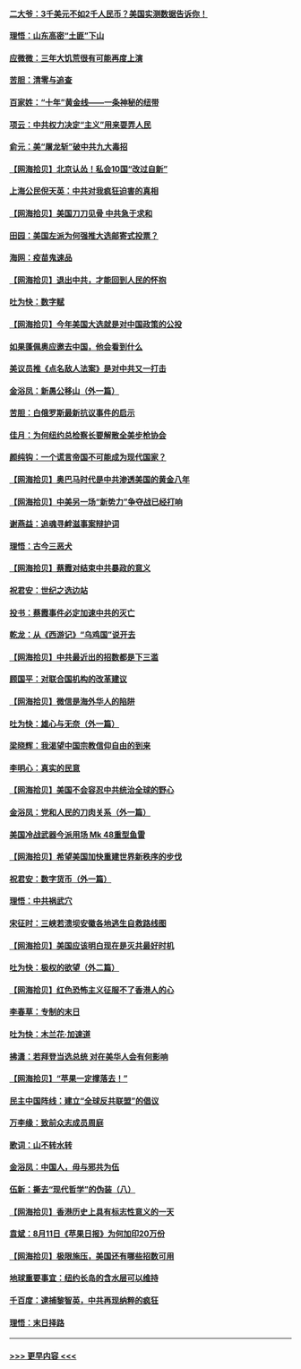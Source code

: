 #### [二大爷：3千美元不如2千人民币？美国实测数据告诉你！](../pages/nsc993/n12358563.md?t=08262202) 
#### [理悟：山东高密“土匪”下山](../pages/nsc993/n12358535.md?t=08262202) 
#### [应微微：三年大饥荒很有可能再度上演](../pages/nsc993/n12358523.md?t=08262202) 
#### [苦胆：清零与追查](../pages/nsc993/n12358501.md?t=08262202) 
#### [百家姓：“十年”黄金线——一条神秘的纽带](../pages/nsc993/n12358319.md?t=08262202) 
#### [项云：中共权力决定“主义”用来耍弄人民](../pages/nsc993/n12358172.md?t=08262202) 
#### [俞元：美“屠龙斩”破中共九大毒招](../pages/nsc993/n12357822.md?t=08262202) 
#### [【网海拾贝】北京认怂！私会10国“改过自新”](../pages/nsc993/n12357784.md?t=08262202) 
#### [上海公民倪天英：中共对我疯狂迫害的真相](../pages/nsc993/n12356341.md?t=08262202) 
#### [【网海拾贝】美国刀刀见骨 中共急于求和](../pages/nsc993/n12355511.md?t=08262202) 
#### [田园：美国左派为何强推大选邮寄式投票？](../pages/nsc993/n12352963.md?t=08262202) 
#### [海网：疫苗鬼速品](../pages/nsc993/n12354438.md?t=08262202) 
#### [【网海拾贝】退出中共，才能回到人民的怀抱](../pages/nsc993/n12352634.md?t=08262202) 
#### [吐为快：数字赋](../pages/nsc993/n12352317.md?t=08262202) 
#### [【网海拾贝】今年美国大选就是对中国政策的公投](../pages/nsc993/n12350973.md?t=08262202) 
#### [如果蓬佩奥应邀去中国，他会看到什么](../pages/nsc993/n12350945.md?t=08262202) 
#### [美议员推《点名敌人法案》是对中共又一打击](../pages/nsc993/n12350765.md?t=08262202) 
#### [金浴凤：新愚公移山（外一篇）](../pages/nsc993/n12350253.md?t=08262202) 
#### [苦胆：白俄罗斯最新抗议事件的启示](../pages/nsc993/n12349989.md?t=08262202) 
#### [佳月：为何纽约总检察长要解散全美步枪协会](../pages/nsc993/n12349939.md?t=08262202) 
#### [颜纯钩：一个谎言帝国不可能成为现代国家？](../pages/nsc993/n12349898.md?t=08262202) 
#### [【网海拾贝】奥巴马时代是中共渗透美国的黄金八年](../pages/nsc993/n12349284.md?t=08262202) 
#### [【网海拾贝】中美另一场“新势力”争夺战已经打响](../pages/nsc993/n12346998.md?t=08262202) 
#### [谢燕益：追魂寻衅滋事案辩护词](../pages/nsc993/n12346892.md?t=08262202) 
#### [理悟：古今三恶犬](../pages/nsc993/n12345190.md?t=08262202) 
#### [【网海拾贝】蔡霞对结束中共暴政的意义](../pages/nsc993/n12344263.md?t=08262202) 
#### [祝君安：世纪之选边站](../pages/nsc993/n12342382.md?t=08262202) 
#### [投书：蔡霞事件必定加速中共的灭亡](../pages/nsc993/n12341881.md?t=08262202) 
#### [乾龙：从《西游记》“乌鸡国”说开去](../pages/nsc993/n12341690.md?t=08262202) 
#### [【网海拾贝】中共最近出的招数都是下三滥](../pages/nsc993/n12341593.md?t=08262202) 
#### [顾国平：对联合国机构的改革建议](../pages/nsc993/n12339928.md?t=08262202) 
#### [【网海拾贝】微信是海外华人的陷阱](../pages/nsc993/n12338868.md?t=08262202) 
#### [吐为快：雄心与无奈（外一篇）](../pages/nsc993/n12338132.md?t=08262202) 
#### [梁晓辉：我渴望中国宗教信仰自由的到来](../pages/nsc993/n12336657.md?t=08262202) 
#### [李明心：真实的民意](../pages/nsc993/n12336089.md?t=08262202) 
#### [【网海拾贝】美国不会容忍中共统治全球的野心](../pages/nsc993/n12336063.md?t=08262202) 
#### [金浴凤：党和人民的刀肉关系（外一篇）](../pages/nsc993/n12335834.md?t=08262202) 
#### [美国冷战武器今派用场 Mk 48重型鱼雷](../pages/nsc993/n12335354.md?t=08262202) 
#### [【网海拾贝】希望美国加快重建世界新秩序的步伐](../pages/nsc993/n12334224.md?t=08262202) 
#### [祝君安：数字货币（外一篇）](../pages/nsc993/n12334186.md?t=08262202) 
#### [理悟：中共祸武穴](../pages/nsc993/n12333962.md?t=08262202) 
#### [宋征时：三峡若溃坝安徽各地逃生自救路线图](../pages/nsc993/n12332450.md?t=08262202) 
#### [【网海拾贝】美国应该明白现在是灭共最好时机](../pages/nsc993/n12332313.md?t=08262202) 
#### [吐为快：极权的欲望（外二篇）](../pages/nsc993/n12332089.md?t=08262202) 
#### [【网海拾贝】红色恐怖主义征服不了香港人的心](../pages/nsc993/n12329296.md?t=08262202) 
#### [李春草：专制的末日](../pages/nsc993/n12329079.md?t=08262202) 
#### [吐为快：木兰花‧加速道](../pages/nsc993/n12327366.md?t=08262202) 
#### [拂潇：若拜登当选总统 对在美华人会有何影响](../pages/nsc993/n12295996.md?t=08262202) 
#### [【网海拾贝】“苹果一定撑落去！”](../pages/nsc993/n12326784.md?t=08262202) 
#### [民主中国阵线：建立“全球反共联盟”的倡议](../pages/nsc993/n12324177.md?t=08262202) 
#### [万李缘：致前众志成员周庭](../pages/nsc993/n12324635.md?t=08262202) 
#### [歌词：山不转水转](../pages/nsc993/n12324599.md?t=08262202) 
#### [金浴凤：中国人，毋与邪共为伍](../pages/nsc993/n12324257.md?t=08262202) 
#### [伍新：撕去“现代哲学”的伪装（八）](../pages/nsc993/n12324188.md?t=08262202) 
#### [【网海拾贝】香港历史上具有标志性意义的一天](../pages/nsc993/n12324021.md?t=08262202) 
#### [袁斌：8月11日《苹果日报》为何加印20万份](../pages/nsc993/n12323955.md?t=08262202) 
#### [【网海拾贝】极限施压，美国还有哪些招数可用](../pages/nsc993/n12322512.md?t=08262202) 
#### [地球重要事宜：纽约长岛的含水层可以维持](../pages/nsc993/n12321844.md?t=08262202) 
#### [千百度：逮捕黎智英，中共再现纳粹的疯狂](../pages/nsc993/n12321777.md?t=08262202) 
#### [理悟：末日择路](../pages/nsc993/n12320812.md?t=08262202) 

----
#### [ >>> 更早内容 <<< ](../indexes/nsc993-earlier.md)
